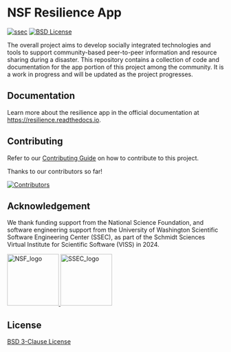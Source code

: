 # NSF Resilience App

[![ssec](https://img.shields.io/badge/SSEC-Project-purple?logo=data:image/png;base64,iVBORw0KGgoAAAANSUhEUgAAAA0AAAAOCAQAAABedl5ZAAAACXBIWXMAAAHKAAABygHMtnUxAAAAGXRFWHRTb2Z0d2FyZQB3d3cuaW5rc2NhcGUub3Jnm+48GgAAAMNJREFUGBltwcEqwwEcAOAfc1F2sNsOTqSlNUopSv5jW1YzHHYY/6YtLa1Jy4mbl3Bz8QIeyKM4fMaUxr4vZnEpjWnmLMSYCysxTcddhF25+EvJia5hhCudULAePyRalvUteXIfBgYxJufRuaKuprKsbDjVUrUj40FNQ11PTzEmrCmrevPhRcVQai8m1PRVvOPZgX2JttWYsGhD3atbHWcyUqX4oqDtJkJiJHUYv+R1JbaNHJmP/+Q1HLu2GbNoSm3Ft0+Y1YMdPSTSwQAAAABJRU5ErkJggg==&style=plastic)](https://ise.washington.edu/news/article/2024-01-14/building-community-resilience-2-million-nsf-grant-will-transform-disaster)
[![BSD License](https://badgen.net/badge/license/BSD-3-Clause/blue)](LICENSE)


The overall project aims to develop socially integrated technologies and tools to support community-based 
peer-to-peer information and resource sharing during a disaster.
This repository contains a collection of code and documentation for the app portion of this project among the community.
It is a work in progress and will be updated as the project progresses.

## Documentation

Learn more about the resilience app in the official documentation at https://resilience.readthedocs.io.


## Contributing

Refer to our [Contributing Guide](./CONTRIBUTING.md) on how to contribute to this project.

Thanks to our contributors so far!

[![Contributors](https://contrib.rocks/image?repo=UW-THINKlab/resilience)](https://github.com/UW-THINKlab/resilience/graphs/contributors)

## Acknowledgement

We thank funding support from the National Science Foundation, and software engineering support from the University of Washington Scientific Software Engineering Center (SSEC), as part of the Schmidt Sciences Virtual Institute for Scientific Software (VISS) in 2024.

<div>
  <a href="https://www.nsf.gov/awardsearch/showAward?AWD_ID=2311405&HistoricalAwards=false">
    <img src="https://upload.wikimedia.org/wikipedia/commons/7/7e/NSF_logo.png" alt="NSF_logo" width="120">
  </a>

  <a href="https://escience.washington.edu/software-engineering/ssec/">
    <img src="https://avatars.githubusercontent.com/u/122321194?s=200&v=4" alt="SSEC_logo" width="120">
  </a>
</div>


## License

[BSD 3-Clause License](./LICENSE)

